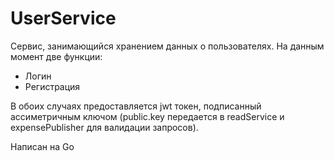 # UserService

Сервис, занимающийся хранением данных о пользователях. На данным момент две функции:

- Логин
- Регистрация

В обоих случаях предоставляется jwt токен, подписанный ассиметричным ключом (public.key передается в readService и expensePublisher для валидации запросов).

Написан на Go

